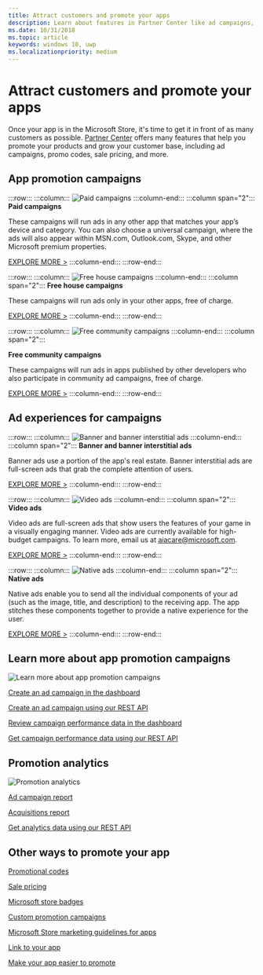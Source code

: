 ```yaml
---
title: Attract customers and promote your apps
description: Learn about features in Partner Center like ad campaigns, promo codes, and sale pricing that help you promote your apps and attract customers.
ms.date: 10/31/2018
ms.topic: article
keywords: windows 10, uwp
ms.localizationpriority: medium
---
```

# Attract customers and promote your apps

Once your app is in the Microsoft Store, it's time to get it in front of as many customers as possible. [Partner Center](https://partner.microsoft.com/dashboard) offers many features that help you promote your products and grow your customer base, including ad campaigns, promo codes, sale pricing, and more.

## App promotion campaigns

:::row:::
    :::column:::
        ![Paid campaigns](images/ads-paid-campaign.png)
    :::column-end:::
	:::column span="2":::
**Paid campaigns**

These campaigns will run ads in any other app that matches your app’s device and category. You can also choose a universal campaign, where the ads will also appear within MSN.com, Outlook.com, Skype, and other Microsoft premium properties.

[EXPLORE MORE >](create-an-ad-campaign-for-your-app.md)
    :::column-end:::
:::row-end:::

:::row:::
    :::column:::
        ![Free house campaigns](images/ads-house-campaign.png)
    :::column-end:::
	:::column span="2":::
**Free house campaigns**

These campaigns will run ads only in your other apps, free of charge.

[EXPLORE MORE >](about-house-ads.md)
    :::column-end:::
:::row-end:::

:::row:::
    :::column:::
        ![Free community campaigns](images/ads-community-campaign.png)
    :::column-end:::
	:::column span="2":::
    
**Free community campaigns**

These campaigns will run ads in apps published by other developers who also participate in community ad campaigns, free of charge.

[EXPLORE MORE >](create-an-ad-campaign-for-your-app.md)
    :::column-end:::
:::row-end:::

## Ad experiences for campaigns

:::row:::
    :::column:::
        ![Banner and banner interstitial ads](images/ads-ban-example.png)
    :::column-end:::
	:::column span="2":::
**Banner and banner interstitial ads**

Banner ads use a portion of the app's real estate. Banner interstitial ads are full-screen ads that grab the complete attention of users.

[EXPLORE MORE >](../monetize/supported-ad-sizes-for-banner-ads.md)
    :::column-end:::
:::row-end:::

:::row:::
    :::column:::
        ![Video ads](images/ads-video-example.png)
    :::column-end:::
	:::column span="2":::
**Video ads**

Video ads are full-screen ads that show users the features of your game in a visually engaging manner. Video ads are currently available for high-budget campaigns. To learn more, email us at aiacare@microsoft.com.

[EXPLORE MORE >](../monetize/interstitial-ads.md)
    :::column-end:::
:::row-end:::

:::row:::
    :::column:::
        ![Native ads](images/ads-native-example.png)
    :::column-end:::
	:::column span="2":::
**Native ads**

Native ads enable you to send all the individual components of your ad (such as the image, title, and description) to the receiving app. The app stitches these components together to provide a native experience for the user.

[EXPLORE MORE >](../monetize/native-ads.md)
    :::column-end:::
:::row-end:::

## Learn more about app promotion campaigns

![Learn more about app promotion campaigns](images/app-promotion-campaigns.png)

[Create an ad campaign in the dashboard](create-an-ad-campaign-for-your-app.md)

[Create an ad campaign using our REST API](https://docs.microsoft.com/windows/uwp/monetize/run-ad-campaigns-using-windows-store-services)

[Review campaign performance data in the dashboard](promote-your-app-report.md)

[Get campaign performance data using our REST API](https://docs.microsoft.com/windows/uwp/monetize/)

## Promotion analytics

![Promotion analytics](images/ads-promotion-analytics.png)

[Ad campaign report](promote-your-app-report.md)

[Acquisitions report](acquisitions-report.md)

[Get analytics data using our REST API](https://docs.microsoft.com/windows/uwp/monetize/access-analytics-data-using-windows-store-services)

## Other ways to promote your app

[Promotional codes](generate-promotional-codes.md)

[Sale pricing](put-apps-and-add-ons-on-sale.md)

[Microsoft store badges](https://developer.microsoft.com/store/badges)

[Custom promotion campaigns](create-a-custom-app-promotion-campaign.md)

[Microsoft Store marketing guidelines for apps](app-marketing-guidelines.md)

[Link to your app](link-to-your-app.md)

[Make your app easier to promote](make-your-app-easier-to-promote.md)
